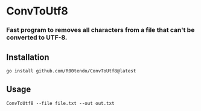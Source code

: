 # ConvToUtf8
### Fast program to removes all characters from a file that can't be converted to UTF-8.
## Installation
`go install github.com/R00tendo/ConvToUtf8@latest`
## Usage
`ConvToUtf8 --file file.txt --out out.txt`
